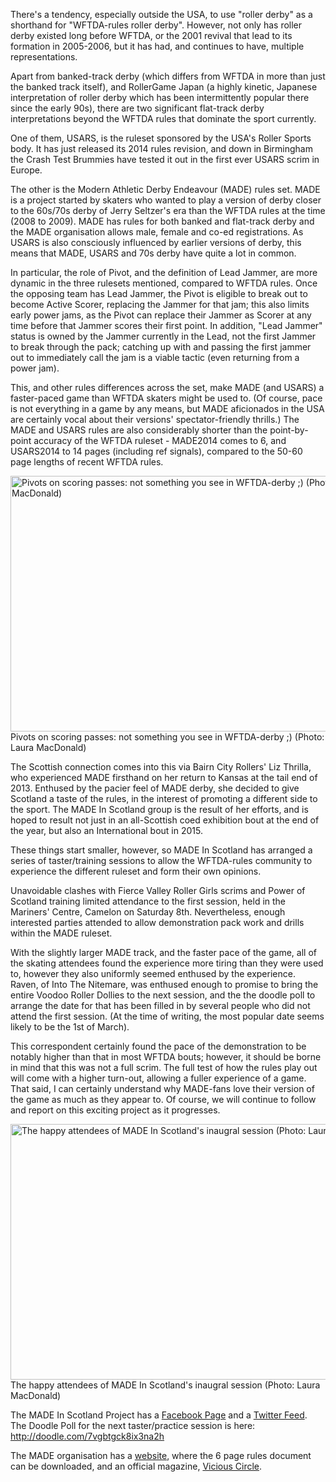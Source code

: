 <html><body><p>There's a tendency, especially outside the USA, to use "roller derby" as a shorthand for "WFTDA-rules roller derby". However, not only has roller derby existed long before WFTDA, or the 2001 revival that lead to its formation in 2005-2006, but it has had, and continues to have, multiple representations.

Apart from banked-track derby (which differs from WFTDA in more than just the banked track itself), and RollerGame Japan (a highly kinetic, Japanese interpretation of roller derby which has been intermittently popular there since the early 90s), there are two significant flat-track derby interpretations beyond the WFTDA rules that dominate the sport currently.

One of them, USARS, is the ruleset sponsored by the USA's Roller Sports body. It has just released its 2014 rules revision, and down in Birmingham the Crash Test Brummies have tested it out in the first ever USARS scrim in Europe.

The other is the Modern Athletic Derby Endeavour (MADE) rules set. MADE is a project started by skaters who wanted to play a version of derby closer to the 60s/70s derby of Jerry Seltzer's era than the WFTDA rules at the time (2008 to 2009). MADE has rules for both banked and flat-track derby and the MADE organisation allows male, female and co-ed registrations. As USARS is also consciously influenced by earlier versions of derby, this means that MADE, USARS and 70s derby have quite a lot in common.

In particular, the role of Pivot, and the definition of Lead Jammer, are more dynamic in the three rulesets mentioned, compared to WFTDA rules. Once the opposing team has Lead Jammer, the Pivot is eligible to break out to become Active Scorer, replacing the Jammer for that jam; this also limits early power jams, as the Pivot can replace their Jammer as Scorer at any time before that Jammer scores their first point. In addition, "Lead Jammer" status is owned by the Jammer currently in the Lead, not the first Jammer to break through the pack; catching up with and passing the first jammer out to immediately call the jam is a viable tactic (even returning from a power jam).

This, and other rules differences across the set, make MADE (and USARS) a faster-paced game than WFTDA skaters might be used to. (Of course, pace is not everything in a game by any means, but MADE aficionados in the USA are certainly vocal about their versions' spectator-friendly thrills.) The MADE and USARS rules are also considerably shorter than the point-by-point accuracy of the WFTDA ruleset - MADE2014 comes to 6, and USARS2014 to 14 pages (including ref signals), compared to the 50-60 page lengths of recent WFTDA rules.

<a href="http://www.scottishrollerderbyblog.com/2014/02/img_0097-2-copy.jpg"><img class="size-large wp-image-3273" alt="Pivots on scoring passes: not something you see in WFTDA-derby ;) (Photo: Laura MacDonald)" src="http://www.scottishrollerderbyblog.com/2014/02/img_0097-2-copy.jpg?w=614" width="614" height="409"></a> Pivots on scoring passes: not something you see in WFTDA-derby ;) (Photo: Laura MacDonald)

The Scottish connection comes into this via Bairn City Rollers' Liz Thrilla, who experienced MADE firsthand on her return to Kansas at the tail end of 2013. Enthused by the pacier feel of MADE derby, she decided to give Scotland a taste of the rules, in the interest of promoting a different side to the sport. The MADE In Scotland group is the result of her efforts, and is hoped to result not just in an all-Scottish coed exhibition bout at the end of the year, but also an International bout in 2015.

These things start smaller, however, so MADE In Scotland has arranged a series of taster/training sessions to allow the WFTDA-rules community to experience the different ruleset and form their own opinions.

Unavoidable clashes with Fierce Valley Roller Girls scrims and Power of Scotland training limited attendance to the first session, held in the Mariners' Centre, Camelon on Saturday 8th. Nevertheless, enough interested parties attended to allow demonstration pack work and drills within the MADE ruleset.

With the slightly larger MADE track, and the faster pace of the game, all of the skating attendees found the experience more tiring than they were used to, however they also uniformly seemed enthused by the experience. Raven, of Into The Nitemare, was enthused enough to promise to bring the entire Voodoo Roller Dollies to the next session, and the the doodle poll to arrange the date for that has been filled in by several people who did not attend the first session. (At the time of writing, the most popular date seems likely to be the 1st of March).

This correspondent certainly found the pace of the demonstration to be notably higher than that in most WFTDA bouts; however, it should be borne in mind that this was not a full scrim. The full test of how the rules play out will come with a higher turn-out, allowing a fuller experience of a game. That said, I can certainly understand why MADE-fans love their version of the game as much as they appear to.
Of course, we will continue to follow and report on this exciting project as it progresses.

<a href="http://www.scottishrollerderbyblog.com/2014/02/img_0263-2-copy.jpg"><img class="size-large wp-image-3272" alt="The happy attendees of MADE In Scotland's inaugral session (Photo: Laura MacDonald)" src="http://www.scottishrollerderbyblog.com/2014/02/img_0263-2-copy.jpg?w=614" width="614" height="409"></a> The happy attendees of MADE In Scotland's inaugral session (Photo: Laura MacDonald)

The MADE In Scotland Project has a <a href="https://www.facebook.com/ScottishMADE">Facebook Page</a> and a <a href="https://twitter.com/Scottish_MADE">Twitter Feed</a>. The Doodle Poll for the next taster/practice session is here: <a href="http://doodle.com/7vgbtgck8ix3na2h">http://doodle.com/7vgbtgck8ix3na2h</a>

The MADE organisation has a <a href="http://www.skatemade.org/">website</a>, where the 6 page rules document can be downloaded, and an official magazine, <a href="http://viciouscirclemag.com/">Vicious Circle</a>.</p></body></html>
